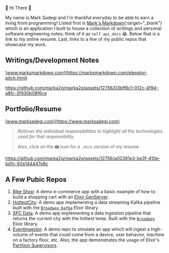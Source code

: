 👋 Hi There 👋

My name is Mark Sadegi and I'm thankful everyday to be able to earn a living from programming! Listed first is [Mark's Markdown](https://marksmarkdown.com/elevator-pitch.html){:target="_blank"} which is an application I built to house a collection of writings and personal software engineering notes; think of it as `self.api_docs` 😁. Below that is a link to my online resume. Last, links to a few of my public repos that showcase my work.

## Writings/Development Notes
[www.marksmarkdown.com](https://marksmarkdown.com/elevator-pitch.html)

https://github.com/marka2g/marka2g/assets/12756/03bff6c1-012c-4f94-a8fc-3f930b08f6ce

## Portfolio/Resume 
[www.marksadegi.com](https://www.marksadegi.com)
>_Rollover the individual responsibilities to highlight all the technologies used for that responsibility._
>
> Also, click on the 🖨️ icon for a `.docx` version of my resume

https://github.com/marka2g/marka2g/assets/12756/a00391e3-be3f-410e-bd1c-92e144447e8c


## A Few Pubic Repos
1. [Bike Shop](https://github.com/marka2g/bike_shop): A demo e-commerce app with a basic example of how to build a shopping cart with an [Elixir GenServer](https://hexdocs.pm/elixir/GenServer.html).
2. [HottestCity](https://github.com/marka2g/hottest_city): A demo app implementing a data streaming Kafka pipeline built with the [`Broadway Kafka`](https://hexdocs.pm/broadway/apache-kafka.html) Elixir library.
3. [SPC Data](https://github.com/marka2g/spc_data): A demo app implementing a data ingestion pipeline that returns the current city with the hottest temp. Built with the [`Broadway`](https://hexdocs.pm/broadway/introduction.html) Elixir library.
4. [EventIngestor](https://github.com/marka2g/event_ingestor): A demo repo to simulate an app which will ingest a high-volume of events that could come from a device, user behavior, machine on a factory floor, etc. Also, the app demonstrates the usage of Elixir's [Partition Supervisors](https://hexdocs.pm/elixir/PartitionSupervisor.html).
<!-- [Influence Ave](https://github.com/marka2g/influence_avenue): A demo repo to practice parsing through a large dataset with Elixir [`Stream`](https://hexdocs.pm/elixir/Stream.html) -->
<!-- 4. widgmart -->
<!-- 5. [Citizen Uprise](https://github.com/marka2g/citizen_uprise) -->